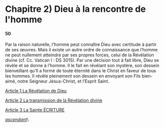 # Chapitre 2) Dieu à la rencontre de l'homme

#### 50

Par la raison naturelle, l’homme peut connaître Dieu avec certitude à partir de ses œuvres. Mais il existe un autre ordre de connaissance que l’homme ne peut nullement atteindre par ses propres forces, celui de la Révélation divine (cf. Cc. Vatican I : DS 3015). Par une décision tout à fait libre, Dieu se révèle et se donne à l’homme. Il le fait en révélant son mystère, son dessein bienveillant qu’Il a formé de toute éternité dans le Christ en faveur de tous les hommes. Il révèle pleinement son dessein en envoyant son Fils bien-aimé, notre Seigneur Jésus-Christ, et l’Esprit Saint.

[Article 1 La Révélation de Dieu](article-1-la-revelation-de-dieu.md)

[Article 2 La transmission de la Révélation divine](article-2-la-transmission-de-la-revelation-divine.md)

[Article 3 La Sainte ÉCRITURE](article-3-la-sainte-ecriture.md)

[_ascendant_](../)\
